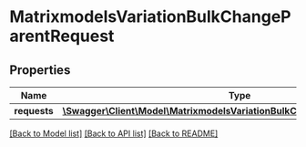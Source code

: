 # MatrixmodelsVariationBulkChangeParentRequest

## Properties
Name | Type | Description | Notes
------------ | ------------- | ------------- | -------------
**requests** | [**\Swagger\Client\Model\MatrixmodelsVariationBulkChangeParentRequestItem[]**](MatrixmodelsVariationBulkChangeParentRequestItem.md) |  | [optional] 

[[Back to Model list]](../README.md#documentation-for-models) [[Back to API list]](../README.md#documentation-for-api-endpoints) [[Back to README]](../README.md)


